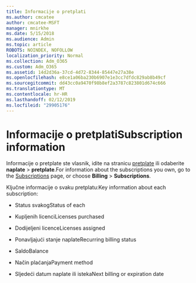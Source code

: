 ```yaml
---
title: Informacije o pretplati
ms.author: cmcatee
author: cmcatee-MSFT
manager: mnirkhe
ms.date: 5/15/2018
ms.audience: Admin
ms.topic: article
ROBOTS: NOINDEX, NOFOLLOW
localization_priority: Normal
ms.collection: Adm_O365
ms.custom: Adm_O365
ms.assetid: 14d2d36a-37cd-4d72-8344-85447e27a38e
ms.openlocfilehash: e8ce1a06ba230b6907e1e3cc7dfdc829ab8b49cf
ms.sourcegitcommit: dd43cc0a9470f98b8ef2a3787c823801d674c666
ms.translationtype: MT
ms.contentlocale: hr-HR
ms.lasthandoff: 02/12/2019
ms.locfileid: "29905176"
---
```

# <a name="subscription-information"></a><span data-ttu-id="c325c-102">Informacije o pretplati</span><span class="sxs-lookup"><span data-stu-id="c325c-102">Subscription information</span></span>

<span data-ttu-id="c325c-103">Informacije o pretplate ste vlasnik, idite na stranicu [pretplate](https://go.microsoft.com/fwlink/p/?linkid=842054) ili odaberite **naplate** \> **pretplate**.</span><span class="sxs-lookup"><span data-stu-id="c325c-103">For information about the subscriptions you own, go to the [Subscriptions](https://go.microsoft.com/fwlink/p/?linkid=842054) page, or choose **Billing** \> **Subscriptions**.</span></span>
  
<span data-ttu-id="c325c-104">Ključne informacije o svaku pretplatu:</span><span class="sxs-lookup"><span data-stu-id="c325c-104">Key information about each subscription:</span></span>
  
- <span data-ttu-id="c325c-105">Status svakog</span><span class="sxs-lookup"><span data-stu-id="c325c-105">Status of each</span></span>
    
- <span data-ttu-id="c325c-106">Kupljenih licenci</span><span class="sxs-lookup"><span data-stu-id="c325c-106">Licenses purchased</span></span>
    
- <span data-ttu-id="c325c-107">Dodijeljeni licence</span><span class="sxs-lookup"><span data-stu-id="c325c-107">Licenses assigned</span></span>
    
- <span data-ttu-id="c325c-108">Ponavljajući stanje naplate</span><span class="sxs-lookup"><span data-stu-id="c325c-108">Recurring billing status</span></span>
    
- <span data-ttu-id="c325c-109">Saldo</span><span class="sxs-lookup"><span data-stu-id="c325c-109">Balance</span></span>
    
- <span data-ttu-id="c325c-110">Način plaćanja</span><span class="sxs-lookup"><span data-stu-id="c325c-110">Payment method</span></span>
    
- <span data-ttu-id="c325c-111">Sljedeći datum naplate ili isteka</span><span class="sxs-lookup"><span data-stu-id="c325c-111">Next billing or expiration date</span></span>
    

